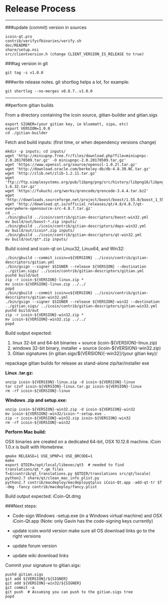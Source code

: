 Release Process
====================

* * *

###update (commit) version in sources


	icoin-qt.pro
	contrib/verifysfbinaries/verify.sh
	doc/README*
	share/setup.nsi
	src/clientversion.h (change CLIENT_VERSION_IS_RELEASE to true)

###tag version in git

	git tag -s v1.0.0

###write release notes. git shortlog helps a lot, for example:

	git shortlog --no-merges v0.8.7..v1.0.0

* * *

##perform gitian builds

 From a directory containing the icoin source, gitian-builder and gitian.sigs
  
	export SIGNER=(your gitian key, ie bluematt, sipa, etc)
	export VERSION=1.0.0
	cd ./gitian-builder

 Fetch and build inputs: (first time, or when dependency versions change)

	mkdir -p inputs; cd inputs/
	wget 'http://miniupnp.free.fr/files/download.php?file=miniupnpc-2.0.20170509.tar.gz' -O miniupnpc-2.0.20170509.tar.gz'
	wget 'https://www.openssl.org/source/openssl-1.0.2l.tar.gz'
	wget 'http://download.oracle.com/berkeley-db/db-4.8.30.NC.tar.gz'
	wget 'http://zlib.net/zlib-1.2.11.tar.gz'
	wget 'ftp://ftp.simplesystems.org/pub/libpng/png/src/history/libpng16/libpng-1.6.32.tar.gz'
	wget 'https://fukuchi.org/works/qrencode/qrencode-3.4.4.tar.bz2'
	wget 'http://downloads.sourceforge.net/project/boost/boost/1.55.0/boost_1_55_0.tar.bz2'
	wget 'http://download.qt.io/official_releases/qt/4.8/4.8.7/qt-everywhere-opensource-src-4.8.7.tar.gz'
	cd ..
	./bin/gbuild ../icoin/contrib/gitian-descriptors/boost-win32.yml
	mv build/out/boost-*.zip inputs/
	./bin/gbuild ../icoin/contrib/gitian-descriptors/deps-win32.yml
	mv build/out/icoin*.zip inputs/
	./bin/gbuild ../icoin/contrib/gitian-descriptors/qt-win32.yml
	mv build/out/qt*.zip inputs/

 Build icoind and icoin-qt on Linux32, Linux64, and Win32:
  
	./bin/gbuild --commit icoin=v${VERSION} ../icoin/contrib/gitian-descriptors/gitian.yml
	./bin/gsign --signer $SIGNER --release ${VERSION} --destination ../gitian.sigs/ ../icoin/contrib/gitian-descriptors/gitian.yml
	pushd build/out
	zip -r icoin-${VERSION}-linux.zip *
	mv icoin-${VERSION}-linux.zip ../../
	popd
	./bin/gbuild --commit icoin=v${VERSION} ../icoin/contrib/gitian-descriptors/gitian-win32.yml
	./bin/gsign --signer $SIGNER --release ${VERSION}-win32 --destination ../gitian.sigs/ ../icoin/contrib/gitian-descriptors/gitian-win32.yml
	pushd build/out
	zip -r icoin-${VERSION}-win32.zip *
	mv icoin-${VERSION}-win32.zip ../../
	popd

  Build output expected:

  1. linux 32-bit and 64-bit binaries + source (icoin-${VERSION}-linux.zip)
  2. windows 32-bit binary, installer + source (icoin-${VERSION}-win32.zip)
  3. Gitian signatures (in gitian.sigs/${VERSION}[-win32]/(your gitian key)/

repackage gitian builds for release as stand-alone zip/tar/installer exe

**Linux .tar.gz:**

	unzip icoin-${VERSION}-linux.zip -d icoin-${VERSION}-linux
	tar czvf icoin-${VERSION}-linux.tar.gz icoin-${VERSION}-linux
	rm -rf icoin-${VERSION}-linux

**Windows .zip and setup.exe:**

	unzip icoin-${VERSION}-win32.zip -d icoin-${VERSION}-win32
	mv icoin-${VERSION}-win32/icoin-*-setup.exe .
	zip -r icoin-${VERSION}-win32.zip icoin-${VERSION}-win32
	rm -rf icoin-${VERSION}-win32

**Perform Mac build:**

  OSX binaries are created on a dedicated 64-bit, OSX 10.12.6 machine.
  iCoin 1.0.x is built with Homebrew.

	qmake RELEASE=1 USE_UPNP=1 USE_QRCODE=1
	make
	export QTDIR=/opt/local/libexec/qt5  # needed to find translations/qt_*.qm files
	T=$(contrib/qt_translations.py $QTDIR/translations src/qt/locale)
	python2.7 share/qt/clean_mac_info_plist.py
	python2.7 contrib/macdeploy/macdeployqtplus iCoin-Qt.app -add-qt-tr $T -dmg -fancy contrib/macdeploy/fancy.plist

 Build output expected: iCoin-Qt.dmg

###Next steps:

* Code-sign Windows -setup.exe (in a Windows virtual machine) and
  OSX iCoin-Qt.app (Note: only Gavin has the code-signing keys currently)

* update icoin.world version
  make sure all OS download links go to the right versions

* update forum version

* update wiki download links

Commit your signature to gitian.sigs:

	pushd gitian.sigs
	git add ${VERSION}/${SIGNER}
	git add ${VERSION}-win32/${SIGNER}
	git commit -a
	git push  # Assuming you can push to the gitian.sigs tree
	popd

